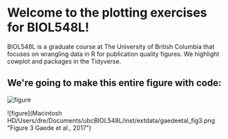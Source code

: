 # Welcome to the plotting exercises for BIOL548L!
BIOL548L is a graduate course at The University of British Columbia that focuses on wrangling data in R for publication quality figures. We highlight cowplot and packages in the Tidyverse.

## We're going to make this entire figure with code:
![figure](https://github.com/beep-boopR/ubcBIOL548L/blob/master/inst/extdata/gaedeeatal_fig3.png "Figure 3 Gaede et al., 2017")


![figure](Macintosh HD/Users/dre/Documents/ubcBIOL548L/inst/extdata/gaedeetal_fig3.png "Figure 3 Gaede et al., 2017")
